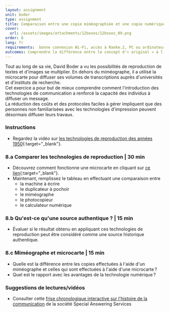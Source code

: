 ```yaml
---
layout: assignment
unit: boder
type: assignment
title: Comparaison entre une copie miméographiée et une copie numérique
cover:
  url: /assets/images/attachments/12boxes/12boxes_09.png
order: 8
lang: fr
requirements:  bonne connexion Wi-Fi, accès à Ranke.2, PC ou ordinateur portable, application installée sur le PC ou le portable permettant de visualiser des vidéos
outcomes: Comprendre la différence entre le concept d'« original » à l'ère analogique et son évolution avec l'avènement de la technologie numérique.
---
```


Tout au long de sa vie, David Boder a vu les possibilités de reproduction de textes et d'images se multiplier. En dehors du miméographe, il a utilisé la microcarte pour diffuser ses volumes de transcriptions auprès d'universités et d'instituts de recherche.  
Cet exercice a pour but de mieux comprendre comment l'introduction des technologies de communication a renforcé la capacité des individus à diffuser un message.  
La réduction des coûts et des protocoles faciles à gérer impliquent que des personnes non familiarisées avec les technologies d'impression peuvent désormais diffuser leurs travaux.

<!-- more -->

<!-- briefing-student -->

### Instructions
<!-- section-contents -->

- Regardez la vidéo sur [les technologies de reproduction des années 1950](https://ranke2.uni.lu/klynt/fr/#Intro){:target="_blank"}.

<!-- section -->

### 8.a  Comparer les technologies de reproduction | 30 min
<!-- section-contents -->

- Découvrez comment fonctionne une microcarte en cliquant sur [ce lien](https://psap.library.illinois.edu/collection-id-guide/microform#microcard){:target="_blank"}.
- Maintenant, remplissez le tableau en effectuant une comparaison entre
  - la machine à écrire
  - le duplicateur à pochoir
  - le miméographe
  - le photocopieur
  - le calculateur numérique  

<!-- section -->

### 8.b  Qu'est-ce qu'une source authentique ? | 15 min
<!-- section-contents -->

- Évaluer si le résultat obtenu en appliquant ces technologies de reproduction peut être considéré comme une source historique authentique.

<!-- section -->

### 8.c  Miméographe et microcarte | 15 min
<!-- section-contents -->

- Quelle est la différence entre les copies effectuées à l'aide d'un miméographe et celles qui sont effectuées à l'aide d'une microcarte&#x202F;? 
- Quel est le rapport avec les avantages de la technologie numérique&#x202F;? 

<!-- section -->

### Suggestions de lectures/vidéos
<!-- section-contents -->

- Consulter cette [frise chronologique interactive sur l'histoire de la communication](http://www.thehistoryofcommunication.com) de la société Special Answering Services 

<!-- briefing-teacher -->

